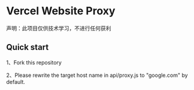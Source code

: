 
# Vercel Website Proxy

声明：此项目仅供技术学习，不进行任何获利

## Quick start

1、Fork this repository

2、Please rewrite the target host name in api/proxy.js to "google.com" by default.